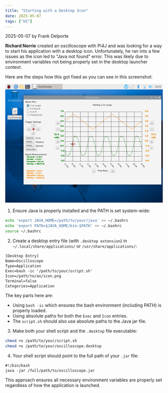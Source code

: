 ```yaml
---
title: "Starting with a Desktop Icon"
date: 2025-05-07
tags: ["UI"]
---
```


2025-05-07 by Frank Delporte

**Richard Norrie** created an oscilloscope with Pi4J and was looking for a way to start his application with a desktop icon. Unfortunately, he ran into a few issues as the icon led to "Java not found" error. This was likely due to environment variables not being properly set in the desktop launcher context. 

Here are the steps how this got fixed as you can see in this screenshot:

![](/assets/blogs/desktop-icon/oscilloscope-v2.png)

1. Ensure Java is properly installed and the PATH is set system-wide:

```bash
echo 'export JAVA_HOME=/path/to/your/java' >> ~/.bashrc
echo 'export PATH=$JAVA_HOME/bin:$PATH' >> ~/.bashrc
source ~/.bashrc
```

2. Create a desktop entry file (with `.desktop extension`) in `~/.local/share/applications/` or `/usr/share/applications/`:

```text
[Desktop Entry]
Name=Oscilloscope
Type=Application
Exec=bash -ic '/path/to/your/script.sh'
Icon=/path/to/an/icon.png
Terminal=false
Categories=Application
```

The key parts here are:

* Using `bash -ic` which ensures the bash environment (including PATH) is properly loaded.
* Using absolute paths for both the `Exec` and `Icon` entries.
* The `script.sh` should also use absolute paths to the Java jar file.

3. Make both your shell script and the `.desktop` file executable:

```bash
chmod +x /path/to/your/script.sh
chmod +x /path/to/your/oscilloscope.desktop
```

4. Your shell script should point to the full path of your `.jar` file:

```text
#!/bin/bash
java -jar /full/path/to/oscilloscope.jar
```

This approach ensures all necessary environment variables are properly set regardless of how the application is launched.
